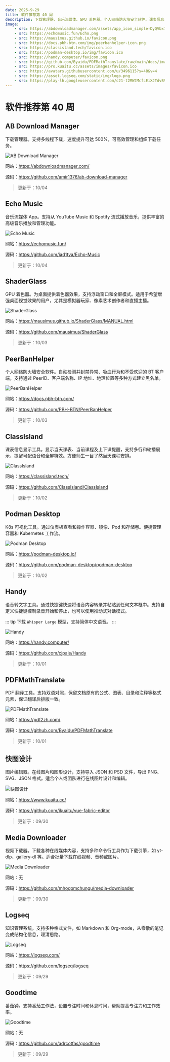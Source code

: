 ```yaml
---
date: 2025-9-29
title: 软件推荐第 40 周
description: 下载管理器、音乐流媒体、GPU 着色器、个人网络防火墙安全软件、课表信息显示工具、K8s 可视化工具、语音转文字工具、PDF 翻译工具、图片编辑器、视频下载器、知识管理系统、番茄钟。
image: 
    - src: https://abdownloadmanager.com/assets/app_icon_simple-DyQVbx7O.svg
    - src: https://echomusic.fun/Echo.png
    - src: https://mausimus.github.io/favicon.png
    - src: https://docs.pbh-btn.com/img/peerbanhelper-icon.png
    - src: https://classisland.tech/favicon.ico
    - src: https://podman-desktop.io/img/favicon.ico
    - src: https://handy.computer/favicon.png
    - src: https://github.com/Byaidu/PDFMathTranslate/raw/main/docs/images/banner.png
    - src: https://pro.kuaitu.cc/assets/images/favicon.ico
    - src: https://avatars.githubusercontent.com/u/3496115?s=48&v=4
    - src: https://asset.logseq.com/static/img/logo.png
    - src: https://play-lh.googleusercontent.com/c21-t2MW2McfLEiXJTdvB9ekZT4wkmWN9pnYIM12EFE1BfCg8qZXE5ESfHlMVMYnnA8=w240-h480-rw
---
```


# 软件推荐第 40 周

## AB Download Manager <Badge type="tip" text="桌面端" /> <Badge type="danger" text="扩展程序" />

下载管理器。支持多线程下载，速度提升可达 500%，可高效管理和组织下载任务。

<ClientOnly><Img src="/images/software/2025/40/ab-download-manager.webp" alt="AB Download Manager" /></ClientOnly>

网站：https://abdownloadmanager.com/

源码：https://github.com/amir1376/ab-download-manager

> 更新于：10/04

## Echo Music <Badge type="info" text="Android" />

音乐流媒体 App。支持从 YouTube Music 和 Spotify 流式播放音乐，提供丰富的高级音乐播放和管理功能。

<ClientOnly><Img src="/images/software/2025/40/echo-music.webp" alt="Echo Music" /></ClientOnly>

网站：https://echomusic.fun/

源码：https://github.com/iad1tya/Echo-Music

> 更新于：10/04

## ShaderGlass <Badge type="tip" text="Windows" />

GPU 着色器。为桌面提供着色器效果，支持浮动窗口和全屏模式。适用于希望增强桌面视觉效果的用户，尤其是模拟器玩家、像素艺术创作者和直播主播。

<ClientOnly><Img src="/images/software/2025/40/shader-glass.webp" alt="ShaderGlass" /></ClientOnly>

网站：https://mausimus.github.io/ShaderGlass/MANUAL.html

源码：https://github.com/mausimus/ShaderGlass

> 更新于：10/03

## PeerBanHelper <Badge type="tip" text="桌面端" />

个人网络防火墙安全软件。自动检测并封禁异常、吸血行为和不受欢迎的 BT 客户端，支持通过 PeerID、客户端名称、IP 地址、地理位置等多种方式建立黑名单。

<ClientOnly><Img src="/images/software/2025/40/peer-ban-helper.webp" alt="PeerBanHelper" /></ClientOnly>

网站：https://docs.pbh-btn.com/

源码：https://github.com/PBH-BTN/PeerBanHelper

> 更新于：10/03

## ClassIsland <Badge type="tip" text="桌面端" />

课表信息显示工具。显示当天课表、当前课程及上下课提醒，支持多行和轮播展示，提醒可配语音和全屏特效。方便师生一目了然当天课程安排。

<ClientOnly><Img src="/images/software/2025/40/class-island.webp" alt="ClassIsland" /></ClientOnly>

网站：https://classisland.tech/

源码：https://github.com/ClassIsland/ClassIsland

> 更新于：10/02

## Podman Desktop <Badge type="tip" text="桌面端" />

K8s 可视化工具。通过仪表板查看和操作容器、镜像、Pod 和存储卷。便捷管理容器和 Kubernetes 工作流。

<ClientOnly><Img src="/images/software/2025/40/podman-desktop.webp" alt="Podman Desktop" /></ClientOnly>

网站：https://podman-desktop.io/

源码：https://github.com/podman-desktop/podman-desktop

> 更新于：10/02

## Handy <Badge type="tip" text="桌面端" />

语音转文字工具。通过快捷键快速将语音内容转录并粘贴到任何文本框中。支持自定义快捷键控制录音开始和停止，也可以使用推动式对话模式。

::: tip
下载 `Whisper Large` 模型，支持简体中文语音。
:::

<ClientOnly><Img src="/images/software/2025/40/handy.webp" alt="Handy" /></ClientOnly>

网站：https://handy.computer/

源码：https://github.com/cjpais/Handy

> 更新于：10/01

## PDFMathTranslate <Badge type="warning" text="Web" /> <Badge type="tip" text="Windows" />

PDF 翻译工具。支持双语对照，保留文档原有的公式、图表、目录和注释等格式元素，保证翻译后排版一致。

<ClientOnly><Img src="/images/software/2025/40/pdf-math-translate.webp" alt="PDFMathTranslate" /></ClientOnly>

网站：https://pdf2zh.com/

源码：https://github.com/Byaidu/PDFMathTranslate

> 更新于：10/01

## 快图设计 <Badge type="warning" text="Web" />

图片编辑器。在线图片和图形设计，支持导入 JSON 和 PSD 文件，导出 PNG、SVG、JSON 格式。适合个人或团队进行在线图片设计和编辑。

<ClientOnly><Img src="/images/software/2025/40/kuaitu.webp" alt="快图设计" /></ClientOnly>

网站：https://www.kuaitu.cc/

源码：https://github.com/ikuaitu/vue-fabric-editor

> 更新于：09/30

## Media Downloader <Badge type="tip" text="桌面端" />

视频下载器。下载各种在线媒体内容，支持多种命令行工具作为下载引擎，如 yt-dlp、gallery-dl 等。适合批量下载在线视频、音频或图片。

<ClientOnly><Img src="/images/software/2025/40/media-downloader.webp" alt="Media Downloader" /></ClientOnly>

网站：无

源码：https://github.com/mhogomchungu/media-downloader

> 更新于：09/30

## Logseq <Badge type="info" text="移动端" /> <Badge type="tip" text="桌面端" />

知识管理系统。支持多种格式文件，如 Markdown 和 Org-mode，从零散的笔记变成结构化信息，理清思路。

<ClientOnly><Img src="/images/software/2025/40/logseq.webp" alt="Logseq" /></ClientOnly>

网站：https://logseq.com/

源码：https://github.com/logseq/logseq

> 更新于：09/29

## Goodtime <Badge type="info" text="Android" />

番茄钟。支持番茄工作法，设置专注时间和休息时间，帮助提高专注力和工作效率。

<ClientOnly><Img src="/images/software/2025/40/goodtime.webp" alt="Goodtime" /></ClientOnly>

网站：无

源码：https://github.com/adrcotfas/goodtime

> 更新于：09/29